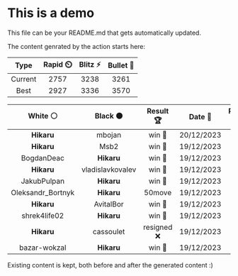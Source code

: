 # This is a demo

This file can be your README.md that gets automatically updated.

The content genrated by the action starts here:

<!--START_SECTION:chessStats-->
<!-- Automatically generated with https://github.com/Balastrong/chess-stats-action -->

| Type | Rapid ⏲️ | Blitz ⚡ | Bullet 🔫 |
|:---:|:---:|:---:|:---:|
| Current | 2757 | 3238 | 3261 |
| Best | 2927 | 3336 | 3570 |

| White ⚪ | Black ⚫ | Result 🏆 | Date 📅 | Position 🗺️ | Type 🕕 |
|:---:|:---:|:---:|:---:|:---:|:---:|
| **Hikaru** | mbojan | win 🥇 | 20/12/2023 | <a href="http://www.ee.unb.ca/cgi-bin/tervo/fen.pl?select=5q2/5bR1/kp2p2Q/p2pPp1P/8/5B1K/P1P3P1/8 b - -">Link</a> | Blitz |
| **Hikaru** | Msb2 | win 🥇 | 19/12/2023 | <a href="http://www.ee.unb.ca/cgi-bin/tervo/fen.pl?select=4k3/pR6/2r5/3p4/8/2P5/3K4/7R b - -">Link</a> | Blitz |
| BogdanDeac | **Hikaru** | win 🥇 | 19/12/2023 | <a href="http://www.ee.unb.ca/cgi-bin/tervo/fen.pl?select=8/8/3R4/5r2/8/8/3p2K1/3k4 w - -">Link</a> | Blitz |
| **Hikaru** | vladislavkovalev | win 🥇 | 19/12/2023 | <a href="http://www.ee.unb.ca/cgi-bin/tervo/fen.pl?select=r5rk/ppb4p/8/3Q1pP1/3PpP1N/1n6/PP5P/3R1R1K b - -">Link</a> | Blitz |
| JakubPulpan | **Hikaru** | win 🥇 | 19/12/2023 | <a href="http://www.ee.unb.ca/cgi-bin/tervo/fen.pl?select=7r/5R2/8/8/8/4R1P1/5P1K/5k2 w - -">Link</a> | Blitz |
| Oleksandr_Bortnyk | **Hikaru** | 50move  | 19/12/2023 | <a href="http://www.ee.unb.ca/cgi-bin/tervo/fen.pl?select=7r/3K4/8/2k1R3/8/8/8/8 b - -">Link</a> | Blitz |
| **Hikaru** | AvitalBor | win 🥇 | 19/12/2023 | <a href="http://www.ee.unb.ca/cgi-bin/tervo/fen.pl?select=8/2R1Np2/3n4/8/Pk3p2/3N4/6K1/2r5 b - -">Link</a> | Blitz |
| shrek4life02 | **Hikaru** | win 🥇 | 19/12/2023 | <a href="http://www.ee.unb.ca/cgi-bin/tervo/fen.pl?select=6k1/6p1/7p/5p2/2p4P/2Pp2P1/R4PK1/2r5 w - -">Link</a> | Blitz |
| **Hikaru** | cassoulet | resigned ❌ | 19/12/2023 | <a href="http://www.ee.unb.ca/cgi-bin/tervo/fen.pl?select=8/8/7q/5b2/3k4/3p4/3K1p2/5B2 w - -">Link</a> | Blitz |
| bazar-wokzal | **Hikaru** | win 🥇 | 19/12/2023 | <a href="http://www.ee.unb.ca/cgi-bin/tervo/fen.pl?select=8/1k6/5R2/8/2p1K3/3r4/1p6/8 w - -">Link</a> | Blitz |

<!--END_SECTION:chessStats-->

Existing content is kept, both before and after the generated content :)
